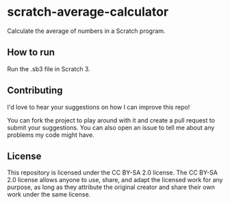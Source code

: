 # scratch-average-calculator
Calculate the average of numbers in a Scratch program.

## How to run
Run the .sb3 file in Scratch 3.

## Contributing
I'd love to hear your suggestions on how I can improve this repo!

You can fork the project to play around with it and create a pull request to submit your suggestions. You can also open an issue to tell me about any problems my code might have.


## License
This repository is licensed under the CC BY-SA 2.0 license. The CC BY-SA 2.0 license allows anyone to use, share, and adapt the licensed work for any purpose, as long as they attribute the original creator and share their own work under the same license.
